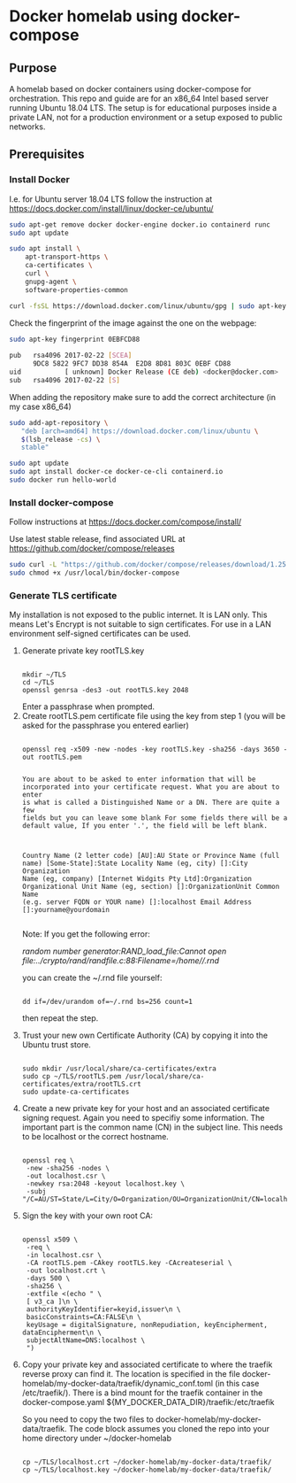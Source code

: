 # Docker homelab using docker-compose
## Purpose
A homelab based on docker containers using docker-compose for orchestration.
This repo and guide are for an x86_64 Intel based server running Ubuntu 18.04 LTS.
The setup is for educational purposes inside a private LAN, not for a production environment or a setup exposed to public networks.

## Prerequisites
### Install Docker
I.e. for Ubuntu server 18.04 LTS follow the instruction at https://docs.docker.com/install/linux/docker-ce/ubuntu/
```bash
sudo apt-get remove docker docker-engine docker.io containerd runc
sudo apt update

sudo apt install \
    apt-transport-https \
    ca-certificates \
    curl \
    gnupg-agent \
    software-properties-common

curl -fsSL https://download.docker.com/linux/ubuntu/gpg | sudo apt-key add -
```
Check the fingerprint of the image against the one on the webpage:
```bash
sudo apt-key fingerprint 0EBFCD88
    
pub   rsa4096 2017-02-22 [SCEA]
      9DC8 5822 9FC7 DD38 854A  E2D8 8D81 803C 0EBF CD88
uid           [ unknown] Docker Release (CE deb) <docker@docker.com>
sub   rsa4096 2017-02-22 [S]
```
When adding the repository make sure to add the correct architecture (in my case x86_64)
```bash
sudo add-apt-repository \
   "deb [arch=amd64] https://download.docker.com/linux/ubuntu \
   $(lsb_release -cs) \
   stable"

sudo apt update
sudo apt install docker-ce docker-ce-cli containerd.io
sudo docker run hello-world
```

### Install docker-compose
Follow instructions at https://docs.docker.com/compose/install/

Use latest stable release, find associated URL at https://github.com/docker/compose/releases
```bash
sudo curl -L "https://github.com/docker/compose/releases/download/1.25.0/docker-compose-$(uname -s)-$(uname -m)" -o /usr/local/bin/docker-compose
sudo chmod +x /usr/local/bin/docker-compose
```

### Generate TLS certificate
My installation is not exposed to the public internet. It is LAN only. This means Let's Encrypt is not suitable to sign certificates.
For use in a LAN environment self-signed certificates can be used.

<ol>
<li>
Generate private key rootTLS.key
<pre><code>
mkdir ~/TLS
cd ~/TLS
openssl genrsa -des3 -out rootTLS.key 2048
</code></pre>
Enter a passphrase when prompted.
</li>

<li>
Create rootTLS.pem certificate file using the key from step 1 (you will be asked for the passphrase you entered earlier)
<pre><code>
openssl req -x509 -new -nodes -key rootTLS.key -sha256 -days 3650 -out rootTLS.pem

You are about to be asked to enter information that will be incorporated
into your certificate request.
What you are about to enter is what is called a Distinguished Name or a DN.
There are quite a few fields but you can leave some blank
For some fields there will be a default value,
If you enter '.', the field will be left blank.

Country Name (2 letter code) [AU]:AU
State or Province Name (full name) [Some-State]:State
Locality Name (eg, city) []:City
Organization Name (eg, company) [Internet Widgits Pty Ltd]:Organization
Organizational Unit Name (eg, section) []:OrganizationUnit
Common Name (e.g. server FQDN or YOUR name) []:localhost
Email Address []:yourname@yourdomain
</code></pre>

Note: If you get the following error:

_random number generator:RAND_load_file:Cannot open file:../crypto/rand/randfile.c:88:Filename=/home/<yourusername>/.rnd_

you can create the ~/.rnd file yourself:
<pre><code>
dd if=/dev/urandom of=~/.rnd bs=256 count=1
</code></pre>
then repeat the step.
</li>

<li>
Trust your new own Certificate Authority (CA) by copying it into the Ubuntu trust store.
<pre><code>
sudo mkdir /usr/local/share/ca-certificates/extra
sudo cp ~/TLS/rootTLS.pem /usr/local/share/ca-certificates/extra/rootTLS.crt
sudo update-ca-certificates
</code></pre>
</li>

<li>
Create a new private key for your host and an associated certificate signing request.
Again you need to specifiy some information. The important part is the common name (CN) in the subject line. This needs to be localhost or the correct hostname.
<pre><code>
openssl req \
 -new -sha256 -nodes \
 -out localhost.csr \
 -newkey rsa:2048 -keyout localhost.key \
 -subj "/C=AU/ST=State/L=City/O=Organization/OU=OrganizationUnit/CN=localhost/emailAddress=yourname@yourdomain"
</code></pre>
</li>

<li>
Sign the key with your own root CA:
<pre><code>
openssl x509 \
 -req \
 -in localhost.csr \
 -CA rootTLS.pem -CAkey rootTLS.key -CAcreateserial \
 -out localhost.crt \
 -days 500 \
 -sha256 \
 -extfile <(echo " \
 [ v3_ca ]\n \
 authorityKeyIdentifier=keyid,issuer\n \
 basicConstraints=CA:FALSE\n \
 keyUsage = digitalSignature, nonRepudiation, keyEncipherment, dataEncipherment\n \
 subjectAltName=DNS:localhost \
 ")
</code></pre>
</li>

<li>
Copy your private key and associated certificate to where the traefik reverse proxy can find it.
The location is specified in the file docker-homelab/my-docker-data/traefik/dynamic_conf.toml (in this case /etc/traefik/).
There is a bind mount for the traefik container in the docker-compose.yaml ${MY_DOCKER_DATA_DIR}/traefik:/etc/traefik

So you need to copy the two files to docker-homelab/my-docker-data/traefik.
The code block assumes you cloned the repo into your home directory under ~/docker-homelab
<pre><code>
cp ~/TLS/localhost.crt ~/docker-homelab/my-docker-data/traefik/
cp ~/TLS/localhost.key ~/docker-homelab/my-docker-data/traefik/
</code></pre>
</li>
</ol>
